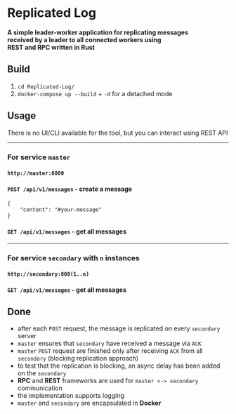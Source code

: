 # Replicated Log
**A simple leader-worker application for replicating messages**\
**received by a leader to all connected workers using**\
**REST and RPC written in Rust**

## Build
1. ``cd Replicated-Log/``
2. ``docker-compose up --build`` + ``-d`` for a detached mode



## Usage
There is no UI/CLI available for the tool, but you can interact using REST API
___
### For service ``master``
#### ```http://master:8080```
#### ``POST /api/v1/messages`` - create a message
```
{
    "content": "#your-message"
}
```

#### ``GET /api/v1/messages`` - get all messages
___
### For service ``secondary`` with ``n`` instances
#### ```http://secondary:808(1..n)```
#### ``GET /api/v1/messages`` - get all messages


## Done
- after each ``POST`` request, the message is replicated on every ``secondary`` server
- ``master`` ensures that ``secondary`` have received a message via ``ACK``
- ``master`` ``POST`` request are finished only after receiving ``ACK`` from all ``secondary`` (blocking replication approach)
- to test that the replication is blocking, an async delay has been added on the ``secondary``
- **RPC** and **REST** frameworks are used for ``master <-> secondary`` communication
- the implementation supports logging 
- ``master`` and ``secondary`` are encapsulated in **Docker**

